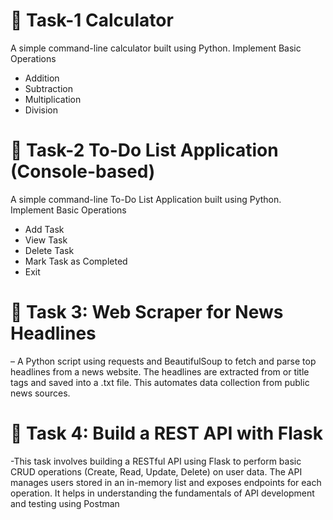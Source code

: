 # 📌 Task-1 Calculator
A simple command-line calculator built using Python.
Implement Basic Operations
- Addition  
- Subtraction  
- Multiplication  
- Division  
# 📌 Task-2 To-Do List Application (Console-based)
A simple command-line To-Do List Application built using Python.
Implement Basic Operations
- Add Task
- View Task
- Delete Task
- Mark Task as Completed
- Exit
# 📌 Task 3: Web Scraper for News Headlines
– A Python script using requests and BeautifulSoup to fetch and parse top headlines from a news website. The headlines are extracted from or title tags and saved into a .txt file. This automates data collection from public news sources.
# 📌 Task 4: Build a REST API with Flask
-This task involves building a RESTful API using Flask to perform basic CRUD operations (Create, Read, Update, Delete) on user data. The API manages users stored in an in-memory list and exposes endpoints for each operation.
It helps in understanding the fundamentals of API development and testing using Postman

